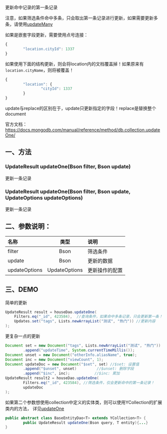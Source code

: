更新命中记录的第一条记录

注意，如果筛选条件命中多条，只会取出第一条记录进行更新，如果需要更新多条，请使用[updateMany](/YCollection/updatemany.md)


如果是嵌套字段更新，需要使用点号连接：

```javascript
{
        "location.cityId": 1337
}
```

如果使用下面的结构更新，则会将location内的文档覆盖掉！如果原来有`location.cityName`，则将被覆盖！

```javascript
{
        "location": {
                "cityId": 1337
        }
}
```

update与replace的区别在于，update只更新指定的字段！replace是替换整个document

官方文档：https://docs.mongodb.com/manual/reference/method/db.collection.updateOne/

## 一、方法

### UpdateResult updateOne(Bson filter, Bson update)

更新一条记录


### UpdateResult updateOne(Bson filter, Bson update, UpdateOptions updateOptions)

更新一条记录




## 二、参数说明：

| 名称 | 类型 | 说明 |
| :-- | :--: | :-- |
| filter | Bson | 筛选条件 |
| update | Bson | 更新的数据 |
| updateOptions | UpdateOptions | 更新操作的配置 |


## 三、DEMO

简单的更新

``` java
UpdateResult result = houseDao.updateOne(
    Filters.eq("_id", 423584),  //查询条件，如果命中多条记录，只会更新第一条！
    Updates.set("tags", Lists.newArrayList("测试", "热门")) //更新内容
);
```

更复杂一点的更新

``` java
Document set = new Document("tags", Lists.newArrayList("测试", "热门"))
        .append("updateTime", System.currentTimeMillis());
Document unset = new Document("otherInfo.aliasName", true);
Document inc = new Document("viewCount", 1);
Document updateDoc = new Document("$set", set) //$set: 设置值
        .append("$unset", unset)         //$unset: 删除字段
        .append("$inc", inc);           //$inc: 累加
UpdateResult result2 = houseDao.updateOne(
        Filters.eq("_id", 423584), //筛选条件，仅会更新命中的第一条记录！
        updateDoc
);
```

如果第二个参数想使用collection中定义的实体类，则可以使用YCollection的扩展类内的方法，
详见[updateOne](/BaseEntityDao/updateone.md)

``` java
public abstract class BaseEntityDao<T> extends YCollection<T> {
        public UpdateResult updateOne(Bson query, T entity){...}
}
```

